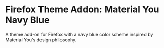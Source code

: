 # Firefox Theme Addon: Material You Navy Blue
A theme add-on for Firefox with a navy blue color scheme inspired by Material You's design philosophy.
